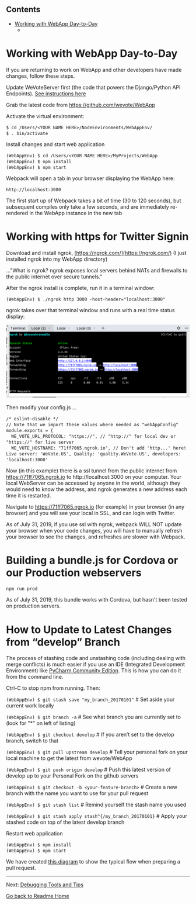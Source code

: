<!-- START doctoc generated TOC please keep comment here to allow auto update -->
<!-- DON'T EDIT THIS SECTION, INSTEAD RE-RUN doctoc TO UPDATE -->
## Contents

- [Working with WebApp Day-to-Day](#working-with-webapp-day-to-day)
  - [](#)

<!-- END doctoc generated TOC please keep comment here to allow auto update -->

# Working with WebApp Day-to-Day

If you are returning to work on WebApp and other developers have made changes, follow these steps.

Update WeVoteServer first (the code that powers the Django/Python API Endpoints). [See instructions here](https://github.com/wevote/WeVoteServer/blob/master/README_WORKING_WITH_WE_VOTE_SERVER.md)

Grab the latest code from https://github.com/wevote/WebApp

Activate the virtual environment:

    $ cd /Users/<YOUR NAME HERE>/NodeEnvironments/WebAppEnv/
    $ . bin/activate

Install changes and start web application

    (WebAppEnv) $ cd /Users/<YOUR NAME HERE>/MyProjects/WebApp
    (WebAppEnv) $ npm install
    (WebAppEnv) $ npm start

Webpack will open a tab in your browser displaying the WebApp here:

    http://localhost:3000
    
The first start up of Webpack takes a bit of time (30 to 120 seconds), but subsequent compiles only take a few seconds, and are immediately 
re-rendered in the WebApp instance in the new tab

# Working with https for Twitter Signin

Download and install ngrok, [https://ngrok.com/](https://ngrok.com/)  (I just installed ngrok into my WebApp directory)

..."What is ngrok?  ngrok exposes local servers behind NATs and firewalls to the public internet over secure tunnels."

After the ngrok install is complete, run it in a terminal window:

    (WebAppEnv) $ ./ngrok http 3000 -host-header="localhost:3000"

ngrok takes over that terminal window and runs with a real time status display:

![ScreenShot](../images/ngrokRunning.png)

Then modify your config.js ...

    /* eslint-disable */
    // Note that we import these values where needed as "webAppConfig"
    module.exports = {
      WE_VOTE_URL_PROTOCOL: "https://", // "http://" for local dev or "https://" for live server
      WE_VOTE_HOSTNAME: "71ff7065.ngrok.io", // Don't add 'http...' here!  Live server: 'WeVote.US', Quality: 'quality.WeVote.US', developers: 'localhost:3000'

Now (in this example) there is a ssl tunnel from the public internet from https://71ff7065.ngrok.io to http://localhost:3000 on your
computer.  Your local WebServer can be accessed by anyone in the world, although they would need to know the address, and ngrok generates
a new address each time it is restarted.

Navigate to https://71ff7065.ngrok.io (for example) in your browser (in any browser) and you will see your local in SSL, and can login with Twitter.

As of July 31, 2019, if you use ssl with ngrok, webpack WILL NOT update your browser when your code changes, you will
have to manually refresh your browser to see the changes, and refreshes are slower with Webpack.


# Building a bundle.js for Cordova or our Production webservers

    npm run prod
    
As of July 31, 2019, this bundle works with Cordova, but hasn't been tested on production servers.    

# How to Update to Latest Changes from “develop” Branch

The process of stashing code and unstashing code (including dealing with merge conflicts) is much easier if you use an IDE (Integrated Development Environment) like <a href="https://www.jetbrains.com/pycharm/download/">PyCharm Community Edition</a>. This is how you can do it from the command line.

Ctrl-C to stop npm from running. Then:

`(WebAppEnv) $ git stash save "my_branch_20170101"`  # Set aside your current work locally

`(WebAppEnv) $ git branch -a`  # See what branch you are currently set to (look for "*" on left of listing)

`(WebAppEnv) $ git checkout develop`  # If you aren’t set to the develop branch, switch to that

`(WebAppEnv) $ git pull upstream develop`  # Tell your personal fork on your local machine to get the latest from wevote/WebApp

`(WebAppEnv) $ git push origin develop`  # Push this latest version of develop up to your Personal Fork on the github servers

`(WebAppEnv) $ git checkout -b <your-feature-branch>`  # Create a new branch with the name you want to use for your pull request

`(WebAppEnv) $ git stash list`  # Remind yourself the stash name you used

`(WebAppEnv) $ git stash apply stash^{/my_branch_20170101}`  # Apply your stashed code on top of the latest develop branch

Restart web application

    (WebAppEnv) $ npm install
    (WebAppEnv) $ npm start

We have created <a href="https://docs.google.com/drawings/d/1ED4X3Gpy_UruGDSiO8FjjxQeGOmQqIApguodHDo6-ok/edit">this diagram</a> to show the typical flow when preparing a pull request.

---

Next: [Debugging Tools and Tips](DEBUGGING_TOOLS.md)

[Go back to Readme Home](../../README.md)
